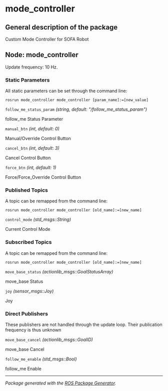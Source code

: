 # mode_controller

## General description of the package

<!--- protected region package description begin -->
Custom Mode Controller for SOFA Robot
<!--- protected region package description end -->

<!--- todo How to handle the image generation -->
<!--- <img src="./model/mode_controller.png" width="300px" />-->

## Node: mode_controller

Update frequency: 10 Hz.

<!--- protected region mode_controller begin -->
<!--- protected region mode_controller end -->

### Static Parameters

All static parameters can be set through the command line:

```shell
rosrun mode_controller mode_controller [param_name]:=[new_value]
```

`follow_me_status_param` *(string, default: "/follow_me_status_param")*
<!--- protected region param follow_me_status_param begin -->
follow_me Status Parameter
<!--- protected region param follow_me_status_param end -->
`manual_btn` *(int, default: 0)*
<!--- protected region param manual_btn begin -->
Manual/Override Control Button
<!--- protected region param manual_btn end -->
`cancel_btn` *(int, default: 3)*
<!--- protected region param cancel_btn begin -->
Cancel Control Button
<!--- protected region param cancel_btn end -->
`force_btn` *(int, default: 1)*
<!--- protected region param force_btn begin -->
Force/Force_Override Control Button
<!--- protected region param force_btn end -->

### Published Topics

A topic can be remapped from the command line:

```shell
rosrun mode_controller mode_controller [old_name]:=[new_name]
```

`control_mode` *(std_msgs::String)*
<!--- protected region publisher control_mode begin -->
Current Control Mode
<!--- protected region publisher control_mode end -->

### Subscribed Topics

A topic can be remapped from the command line:

```shell
rosrun mode_controller mode_controller [old_name]:=[new_name]
```

`move_base_status` *(actionlib_msgs::GoalStatusArray)*
<!--- protected region subscriber move_base_status begin -->
move_base Status
<!--- protected region subscriber move_base_status end -->
`joy` *(sensor_msgs::Joy)*
<!--- protected region subscriber joy begin -->
Joy
<!--- protected region subscriber joy end -->

### Direct Publishers

These publishers are not handled through the update loop.
Their publication frequency is thus unknown

`move_base_cancel` *(actionlib_msgs::GoalID)*
<!--- protected region direct publisher move_base_cancel begin -->
move_base Cancel
<!--- protected region direct publisher move_base_cancel end -->
`follow_me_enable` *(std_msgs::Bool)*
<!--- protected region direct publisher follow_me_enable begin -->
follow_me Enable
<!--- protected region direct publisher follow_me_enable end -->

---

*Package generated with the [ROS Package Generator](https://github.com/tecnalia-advancedmanufacturing-robotics/ros_pkg_gen).*
